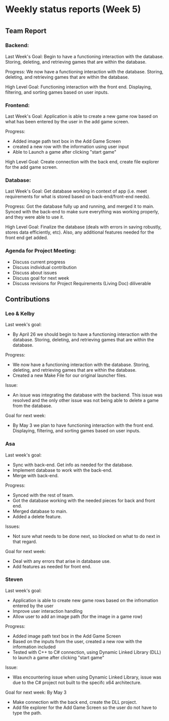 # Weekly status reports (Week 5)
#
## Team Report
### Backend:
Last Week's Goal: Begin to have a functioning interaction with the database. Storing, deleting, and retrieving games that are within the database.

Progress: We now have a functioning interaction with the database. Storing, deleting, and retrieving games that are within the database.

High Level Goal: Functioning interaction with the front end. Displaying, filtering, and sorting games based on user inputs.

### Frontend:
Last Week's Goal: Application is able to create a new game row based on what has been entered by the user in the add game screen.

Progress:
- Added image path text box in the Add Game Screen
- created a new row with the information using user input
- Able to Launch a game after clicking "start game"

High Level Goal: Create connection with the back end, create file explorer for the add game screen.
### Database:
Last Week's Goal: Get database working in context of app (i.e. meet requirements for what is stored based on back-end/front-end needs).

Progress: Got the database fully up and running, and merged it to main. Synced with the back-end to make sure everything was working properly, and they were able to use it.

High Level Goal: Finalize the database (deals with errors in saving robustly, stores data efficiently, etc). Also, any additional features needed for the front end get added.

### Agenda for Project Meeting:
- Discuss current progress
- Discuss individual contribution
- Discuss about issues
- Discuss goal for next week
- Discuss revisions for Project Requirements (Living Doc) diliverable

## Contributions
### Leo & Kelby
Last week's goal:
- By April 26 we should begin to have a functioning interaction with the database. Storing, deleting, and retrieving games that are within the database.

Progress:
- We now have a functioning interaction with the database. Storing, deleting, and retrieving games that are within the database.
- Created a new Make File for our original launcher files.

Issue:
- An issue was integrating the database with the backend. This issue was resolved and the only other issue was not being able to delete a game from the database. 

Goal for next week:
- By May 3 we plan to have functioning interaction with the front end. Displaying, filtering, and sorting games based on user inputs.

### Asa
Last week's goal:
- Sync with back-end. Get info as needed for the database.
- Implement database to work with the back-end.
- Merge with back-end.

Progress:
- Synced with the rest of team.
- Got the database working with the needed pieces for back and front end.
- Merged database to main.
- Added a delete feature.

Issues:
- Not sure what needs to be done next, so blocked on what to do next in that regard.

Goal for next week:
- Deal with any errors that arise in database use.
- Add features as needed for front end.

### Steven
Last week's goal:
- Application is able to create new game rows based on the infromation entered by the user
- Improve user interaction handling
- Allow user to add an image path (for the image in a game row)

Progress:
- Added image path text box in the Add Game Screen
- Based on the inputs from the user, created a new row with the information included
- Tested with C++ to C# connection, using Dynamic Linked Library (DLL) to launch a game after clicking "start game"

Issue:
- Was encountering issue when using Dynamic Linked Library, issue was due to the C# project not built to the specifc x64 architecture.

Goal for next week: By May 3
- Make connection with the back end, create the DLL project.
- Add file explorer for the Add Game Screen so the user do not have to type the path.
